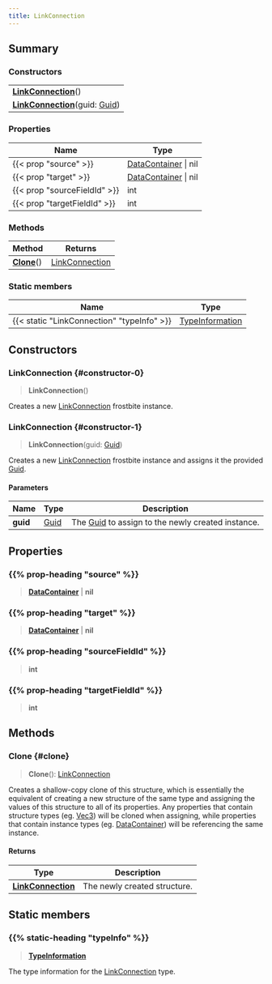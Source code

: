 ```yaml
---
title: LinkConnection
---
```


## Summary

### Constructors

|  |
| --- |
| **[LinkConnection](#constructor-0)**() |
| **[LinkConnection](#constructor-1)**(guid: [Guid](/vext/ref/shared/type/guid)) |

### Properties

| Name | Type |
| ---- | ---- |
| {{< prop "source" >}} | [DataContainer](/vext/ref/shared/type/datacontainer) \| nil |
| {{< prop "target" >}} | [DataContainer](/vext/ref/shared/type/datacontainer) \| nil |
| {{< prop "sourceFieldId" >}} | int |
| {{< prop "targetFieldId" >}} | int |

### Methods

| Method | Returns |
| ------ | ------- |
| **[Clone](#clone)**() | [LinkConnection](/vext/ref/fb/linkconnection) |

### Static members

| Name | Type |
| ---- | ---- |
| {{< static "LinkConnection" "typeInfo" >}} | [TypeInformation](/vext/ref/shared/type/typeinformation) |

## Constructors

### LinkConnection {#constructor-0}

> **LinkConnection**()

Creates a new [LinkConnection](/vext/ref/fb/linkconnection) frostbite instance.

### LinkConnection {#constructor-1}

> **LinkConnection**(guid: [Guid](/vext/ref/shared/type/guid))

Creates a new [LinkConnection](/vext/ref/fb/linkconnection) frostbite instance and assigns it the provided [Guid](/vext/ref/shared/type/guid).

#### Parameters

| Name | Type | Description |
| ---- | ---- | ----------- |
| **guid** | [Guid](/vext/ref/shared/type/guid) | The [Guid](/vext/ref/shared/type/guid) to assign to the newly created instance. |

## Properties

### {{% prop-heading "source" %}}

> **[DataContainer](/vext/ref/shared/type/datacontainer)** \| **nil**

### {{% prop-heading "target" %}}

> **[DataContainer](/vext/ref/shared/type/datacontainer)** \| **nil**

### {{% prop-heading "sourceFieldId" %}}

> **int**

### {{% prop-heading "targetFieldId" %}}

> **int**

## Methods

### Clone {#clone}

> **Clone**(): [LinkConnection](/vext/ref/fb/linkconnection)

Creates a shallow-copy clone of this structure, which is essentially the equivalent of creating a new structure of the same type and assigning the values of this structure to all of its properties. Any properties that contain structure types (eg. [Vec3](/vext/ref/shared/type/vec3)) will be cloned when assigning, while properties that contain instance types (eg. [DataContainer](/vext/ref/shared/type/datacontainer)) will be referencing the same instance.

#### Returns

| Type | Description |
| ---- | ----------- |
| **[LinkConnection](/vext/ref/fb/linkconnection)** | The newly created structure. |

## Static members

### {{% static-heading "typeInfo" %}}

> **[TypeInformation](/vext/ref/shared/type/typeinformation)**

The type information for the [LinkConnection](/vext/ref/fb/linkconnection) type.

